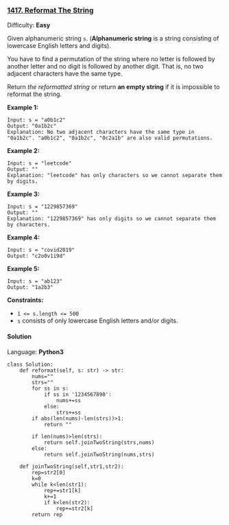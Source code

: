 ### [1417\. Reformat The String](https://leetcode.com/problems/reformat-the-string/)

Difficulty: **Easy**


Given alphanumeric string `s`. (**Alphanumeric string** is a string consisting of lowercase English letters and digits).

You have to find a permutation of the string where no letter is followed by another letter and no digit is followed by another digit. That is, no two adjacent characters have the same type.

Return _the reformatted string_ or return **an empty string** if it is impossible to reformat the string.

**Example 1:**

```
Input: s = "a0b1c2"
Output: "0a1b2c"
Explanation: No two adjacent characters have the same type in "0a1b2c". "a0b1c2", "0a1b2c", "0c2a1b" are also valid permutations.
```

**Example 2:**

```
Input: s = "leetcode"
Output: ""
Explanation: "leetcode" has only characters so we cannot separate them by digits.
```

**Example 3:**

```
Input: s = "1229857369"
Output: ""
Explanation: "1229857369" has only digits so we cannot separate them by characters.
```

**Example 4:**

```
Input: s = "covid2019"
Output: "c2o0v1i9d"
```

**Example 5:**

```
Input: s = "ab123"
Output: "1a2b3"
```

**Constraints:**

*   `1 <= s.length <= 500`
*   `s` consists of only lowercase English letters and/or digits.


#### Solution

Language: **Python3**

```python3
class Solution:
    def reformat(self, s: str) -> str:
        nums=""
        strs=""
        for ss in s:
            if ss in '1234567890':
                nums+=ss
            else:
                strs+=ss
        if abs(len(nums)-len(strs))>1:
            return ""
        
        if len(nums)>len(strs):
            return self.joinTwoString(strs,nums)
        else:
            return self.joinTwoString(nums,strs)
        
    def joinTwoString(self,str1,str2):
        rep=str2[0]
        k=0
        while k<len(str1):
            rep+=str1[k]
            k+=1
            if k<len(str2):
                rep+=str2[k]
        return rep
```